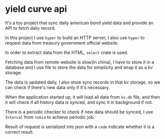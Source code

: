 # yield curve api

It's a toy project that sync daily american bond yield data and provide an API to fetch daily record.

In this project I use `hyper` to build an HTTP server, I also use `hyper` to request data from treasury government official website.

In order to extract data from the HTML, `select` crate is used.

Fetching data from remote website is slow(In china), I have to store it in a database and I use file to store the data for simplicity and wrap it as a kv storage.

The data is updated daily, I also store sync records in that kv storage, so we can check if there's new data only if it's necessary.

When the application started up, it will load all data from `kv.db` file, and then it will check if all history data is synced, and sync it in background if not.

There is a periodic checker to check if new data should be synced, I use `Interval` from `tokio` to achieve periodic job.

Result of request is serialized into json with a `code` indicate whether it is a correct result.